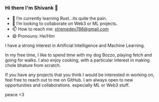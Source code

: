 ### Hi there I'm Shivank 👋

- 🌱 I’m currently learning Rust...its quite the pain. 
- 👯 I’m looking to collaborate on Web3 or ML projects.
- 📫 How to reach me: xtremedev786@gmail.com
- 😄 Pronouns: He/Him

I have a strong interest in Artificial Intelligence and Machine Learning.

In my free time, I like to spend time with my dog Bozzo, playing fetch and going for walks. I also enjoy cooking, with a particular interest in making chole bhature from scratch.

If you have any projects that you think I would be interested in working on, feel free to reach out to me on GitHub. I am always open to new opportunities and collaborations. especially ML or Web3 stuff.

peace <3
